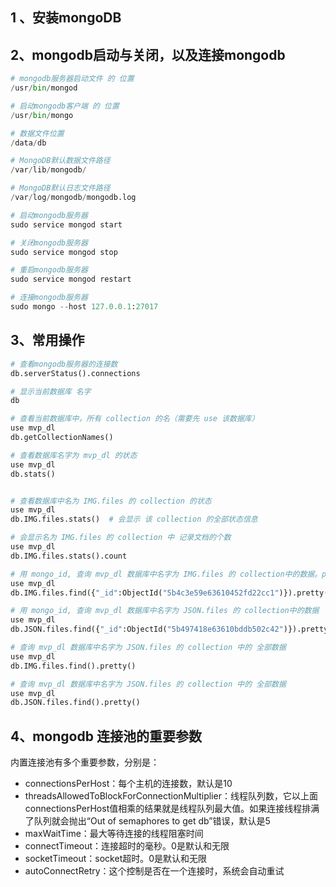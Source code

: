 ## 1 、安装mongoDB

[ubuntu安装mongodb 4.0]: https://docs.mongodb.com/manual/tutorial/install-mongodb-on-ubuntu/

## 2、mongodb启动与关闭，以及连接mongodb

```python
# mongodb服务器启动文件 的 位置 
/usr/bin/mongod

# 启动mongodb客户端 的 位置
/usr/bin/mongo

# 数据文件位置
/data/db

# MongoDB默认数据文件路径
/var/lib/mongodb/

# MongoDB默认日志文件路径
/var/log/mongodb/mongodb.log

# 启动mongodb服务器
sudo service mongod start

# 关闭mongodb服务器
sudo service mongod stop

# 重启mongodb服务器
sudo service mongod restart

# 连接mongodb服务器
sudo mongo --host 127.0.0.1:27017

```

## 3、常用操作

```python
# 查看mongodb服务器的连接数
db.serverStatus().connections

# 显示当前数据库 名字
db

# 查看当前数据库中，所有 collection 的名（需要先 use 该数据库）
use mvp_dl
db.getCollectionNames()

# 查看数据库名字为 mvp_dl 的状态
use mvp_dl
db.stats()


# 查看数据库中名为 IMG.files 的 collection 的状态
use mvp_dl
db.IMG.files.stats()  # 会显示 该 collection 的全部状态信息

# 会显示名为 IMG.files 的 collection 中 记录文档的个数
use mvp_dl
db.IMG.files.stats().count

# 用 mongo_id, 查询 mvp_dl 数据库中名字为 IMG.files 的 collection中的数据。pretty()方法用来格式化
use mvp_dl
db.IMG.files.find({"_id":ObjectId("5b4c3e59e63610452fd22cc1")}).pretty()

# 用 mongo_id, 查询 mvp_dl 数据库中名字为 JSON.files 的 collection中的数据
use mvp_dl
db.JSON.files.find({"_id":ObjectId("5b497418e63610bddb502c42")}).pretty()

# 查询 mvp_dl 数据库中名字为 JSON.files 的 collection 中的 全部数据
use mvp_dl
db.IMG.files.find().pretty()

# 查询 mvp_dl 数据库中名字为 JSON.files 的 collection 中的 全部数据
use mvp_dl
db.JSON.files.find().pretty()
```



## 4、mongodb **连接池的重要参数** 

内置连接池有多个重要参数，分别是：

- connectionsPerHost：每个主机的连接数，默认是10
- threadsAllowedToBlockForConnectionMultiplier：线程队列数，它以上面 connectionsPerHost值相乘的结果就是线程队列最大值。如果连接线程排满了队列就会抛出“Out of semaphores to get db”错误，默认是5
- maxWaitTime：最大等待连接的线程阻塞时间
- connectTimeout：连接超时的毫秒。0是默认和无限
- socketTimeout：socket超时。0是默认和无限
- autoConnectRetry：这个控制是否在一个连接时，系统会自动重试

